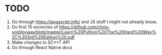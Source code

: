 # TODO
1. Go through https://javascript.info/ and JS stuff I might not already know.
2. Do first 15 excercies of https://github.com/chris-void/pyway/blob/master/Learn%20Python%20The%20Hard%20Way%2C%203rd%20Edition%20.pdf
3. Make changes to SC**T API
4. Go through React Native docs
